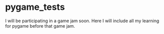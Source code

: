 # pygame_tests
I will be participating in a game jam soon. Here I will include all my learning for pygame before that game jam.
